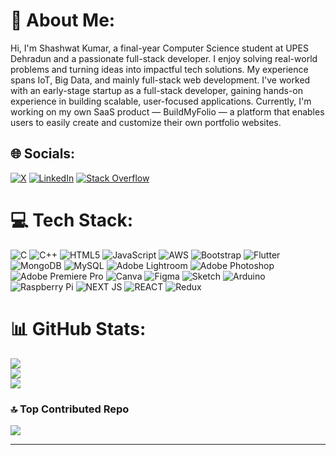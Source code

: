 # 💫 About Me:
Hi, I'm Shashwat Kumar, a final-year Computer Science student at UPES Dehradun and a passionate full-stack developer. I enjoy solving real-world problems and turning ideas into impactful tech solutions. My experience spans IoT, Big Data, and mainly full-stack web development. I've worked with an early-stage startup as a full-stack developer, gaining hands-on experience in building scalable, user-focused applications. Currently, I'm working on my own SaaS product — BuildMyFolio — a platform that enables users to easily create and customize their own portfolio websites.


## 🌐 Socials:
[![X](https://img.shields.io/badge/twitter-%23E4405F.svg?logo=x&logoColor=black)](https://x.com/shashwatXD_18) [![LinkedIn](https://img.shields.io/badge/LinkedIn-%230077B5.svg?logo=linkedin&logoColor=white)](https://www.linkedin.com/in/shashwat200418/) [![Stack Overflow](https://img.shields.io/badge/-Stackoverflow-FE7A16?logo=stack-overflow&logoColor=white)](https://stackoverflow.com/users/23472535/shashwat-kumar) 

# 💻 Tech Stack:
![C](https://img.shields.io/badge/c-%2300599C.svg?style=for-the-badge&logo=c&logoColor=white) ![C++](https://img.shields.io/badge/c++-%2300599C.svg?style=for-the-badge&logo=c%2B%2B&logoColor=white) ![HTML5](https://img.shields.io/badge/html5-%23E34F26.svg?style=for-the-badge&logo=html5&logoColor=white) ![JavaScript](https://img.shields.io/badge/javascript-%23323330.svg?style=for-the-badge&logo=javascript&logoColor=%23F7DF1E) ![AWS](https://img.shields.io/badge/AWS-%23FF9900.svg?style=for-the-badge&logo=amazon-aws&logoColor=white) ![Bootstrap](https://img.shields.io/badge/bootstrap-%238511FA.svg?style=for-the-badge&logo=bootstrap&logoColor=white) ![Flutter](https://img.shields.io/badge/Flutter-%2302569B.svg?style=for-the-badge&logo=Flutter&logoColor=white) ![MongoDB](https://img.shields.io/badge/MongoDB-%234ea94b.svg?style=for-the-badge&logo=mongodb&logoColor=white) ![MySQL](https://img.shields.io/badge/mysql-%2300000f.svg?style=for-the-badge&logo=mysql&logoColor=white) ![Adobe Lightroom](https://img.shields.io/badge/Adobe%20Lightroom-31A8FF.svg?style=for-the-badge&logo=Adobe%20Lightroom&logoColor=white) ![Adobe Photoshop](https://img.shields.io/badge/adobe%20photoshop-%2331A8FF.svg?style=for-the-badge&logo=adobe%20photoshop&logoColor=white) ![Adobe Premiere Pro](https://img.shields.io/badge/Adobe%20Premiere%20Pro-9999FF.svg?style=for-the-badge&logo=Adobe%20Premiere%20Pro&logoColor=white) ![Canva](https://img.shields.io/badge/Canva-%2300C4CC.svg?style=for-the-badge&logo=Canva&logoColor=white) ![Figma](https://img.shields.io/badge/figma-%23F24E1E.svg?style=for-the-badge&logo=figma&logoColor=white) ![Sketch](https://img.shields.io/badge/Sketch-FFB387?style=for-the-badge&logo=sketch&logoColor=black) ![Arduino](https://img.shields.io/badge/-Arduino-00979D?style=for-the-badge&logo=Arduino&logoColor=white) ![Raspberry Pi](https://img.shields.io/badge/-RaspberryPi-C51A4A?style=for-the-badge&logo=Raspberry-Pi) ![NEXT JS](https://img.shields.io/badge/next%20js-000000?style=for-the-badge&logo=nextdotjs&logoColor=white) ![REACT](https://img.shields.io/badge/React-20232A?style=for-the-badge&logo=react&logoColor=61DAFB) ![Redux](https://img.shields.io/badge/Redux-593D88?style=for-the-badge&logo=redux&logoColor=white)
# 📊 GitHub Stats:
![](https://github-readme-stats.vercel.app/api?username=ShashwatkumarXD&theme=dark&hide_border=false&include_all_commits=false&count_private=false)<br/>
![](https://github-readme-streak-stats.herokuapp.com/?user=ShashwatkumarXD&theme=dark&hide_border=false)<br/>
![](https://github-readme-stats.vercel.app/api/top-langs/?username=ShashwatkumarXD&theme=dark&hide_border=false&include_all_commits=false&count_private=false&layout=compact)

### 🔝 Top Contributed Repo
![](https://github-contributor-stats.vercel.app/api?username=ShashwatkumarXD&limit=5&theme=dark&combine_all_yearly_contributions=true)


---


<!-- Proudly created with GPRM ( https://gprm.itsvg.in ) -->
